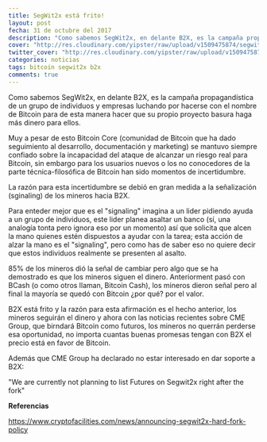 ```yaml
---
title: SegWit2x está frito!
layout: post
fecha: 31 de octubre del 2017
description: "Como sabemos SegWit2x, en delante B2X, es la campaña propagandística de un grupo de individuos y empresas luchando por hacerse con el nombre de Bitcoin para de esta manera hacer que su propio proyecto basura haga más dinero para ellos."
cover: "http://res.cloudinary.com/yipster/raw/upload/v1509475874/segwit2x-shit_xzidkq.jpg"
twitter_cover: "http://res.cloudinary.com/yipster/raw/upload/v1509475874/segwit2x-shit_xzidkq.jpg"
categories: noticias 
tags: bitcoin segwit2x b2x
comments: true
---
```


Como sabemos SegWit2x, en delante B2X, es la campaña propagandística de un grupo de individuos y empresas luchando por hacerse con el nombre de Bitcoin para de esta manera hacer que su propio proyecto basura haga más dinero para ellos.

Muy a pesar de esto Bitcoin Core (comunidad de Bitcoin que ha dado seguimiento al desarrollo, documentación y marketing) se mantuvo siempre confiado sobre la incapacidad del ataque de alcanzar un riesgo real para Bitcoin, sin embargo para los usuarios nuevos o los no conocedores de la parte técnica-filosófica de Bitcoin han sido momentos de incertidumbre.

La razón para esta incertidumbre se debió en gran medida a la señalización (sginaling) de los mineros hacia B2X.

Para enteder mejor que es el "signaling" imagina a un lider pidiendo ayuda a un grupo de individuos, este lider planea asaltar un banco (sí, una analogía tonta pero ignora eso por un momento) así que solicita que alcen la mano quienes estén dispuestos a ayudar con la tarea; esta acción de alzar la mano es el "signaling", pero como has de saber eso no quiere decir que estos individuos realmente se presenten al asalto.

85% de los mineros dió la señal de cambiar pero algo que se ha demostrado es que los mineros siguen el dinero. Anteriorment pasó con BCash (o como otros llaman, Bitcoin Cash), los mineros dieron señal pero al final la mayoría se quedó con Bitcoin ¿por qué? por el valor.

B2X está frito y la razón para esta afirmación es el hecho anterior, los mineros seguirán el dinero y ahora con las noticias recientes sobre CME Group, que birndará Bitcoin como futuros, los mineros no querrán perderse esa oportunidad, no importa cuantas buenas promesas tengan con B2X el precio está en favor de Bitcoin. 

Además que CME Group ha declarado no estar interesado en dar soporte a B2X:

"We are currently not planning to list Futures on Segwit2x right after the fork"


**Referencias**

https://www.cryptofacilities.com/news/announcing-segwit2x-hard-fork-policy